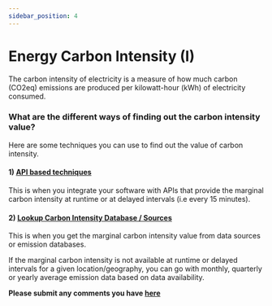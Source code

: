```yaml
---
sidebar_position: 4
---
```


# Energy Carbon Intensity (I)

The carbon intensity of electricity is a measure of how much carbon (CO2eq) emissions are produced per kilowatt-hour (kWh) of electricity consumed.

### What are the different ways of finding out the carbon intensity value?​

Here are some techniques you can use to find out the value of carbon intensity.  

#### 1) [ API based techniques ](APIBased.md)
 This is when you integrate your software with APIs that provide the marginal carbon intensity at runtime or at delayed intervals (i.e every 15 minutes).
#### 2) [ Lookup Carbon Intensity Database / Sources  ](Datasets.md)
 This is when you get the marginal carbon intensity value from data sources or emission databases.

If the marginal carbon intensity is not available at runtime or delayed intervals for a given location/geography, you can go with monthly, quarterly or yearly average emission data based on data availability.

**Please submit any comments you have [here](https://github.com/Green-Software-Foundation/sci-data/issues/new?assignees=atg-abhishek%2C+srini1978%2C+Henry-WattTime%2C+navveenb&labels=Guidelines+Feedback&template=guidelines-feedback.md&title=Guidelines+Feedback)**
